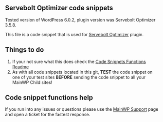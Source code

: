 ## Servebolt Optimizer code snippets

Tested version of WordPress 6.0.2, plugin version was Servebolt Optimizer 3.5.8.

This file is a code snippet that is used for [Servebolt Optimizer](https://wordpress.org/plugins/servebolt-optimizer/) plugin. 

## Things to do

1. If your not sure what this does check the [Code Snippets Functions Readme](https://github.com/mainwp/Code-Snippets-Functions/blob/master/README.md)
2. As with all code snippets located in this git, **TEST** the code snippet on one of your test sites **BEFORE** sending the code snippet to all your MainWP Child sites!

## Code snippet functions help

If you run into any issues or questions please use the [MainWP Support](https://mainwp.com/support/) page and open a ticket for the fastest response.
